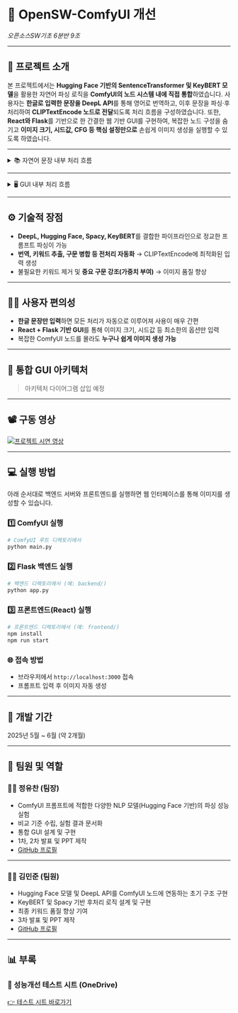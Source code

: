 
# 🚀 OpenSW-ComfyUI 개선  
*오픈소스SW기초 6분반 9조*

---

## 📝 프로젝트 소개

  본 프로젝트에서는 **Hugging Face 기반의 SentenceTransformer 및 KeyBERT 모델**을 활용한 자연어 파싱 로직을 **ComfyUI의 노드 시스템 내에 직접 통합**하였습니다. 사용자는 **한글로 입력한 문장을 DeepL API**를 통해 영어로 번역하고, 이후 문장을 파싱·후처리하여 **CLIPTextEncode 노드로 전달**되도록 처리 흐름을 구성하였습니다. 또한, **React와 Flask**를 기반으로 한 간결한 웹 기반 GUI를 구현하여, 복잡한 노드 구성을 숨기고 **이미지 크기, 시드값, CFG 등 핵심 설정만으로** 손쉽게 이미지 생성을 실행할 수 있도록 하였습니다.

---


<details>
<summary>📚 자연어 문장 내부 처리 흐름</summary>

  
본 프로젝트는 사용자가 입력한 한글 문장을 자동으로 번역하고, 파싱 및 후처리를 거쳐 CLIP 기반 텍스트 인코딩으로 연결한 후, 최종적으로 이미지를 생성하는 전체 파이프라인을 구성합니다. 각 단계는 다음과 같이 구성되어 있습니다:

1️⃣ **언어 감지 및 번역**  
- langdetect로 입력 언장의 언어를 판별  
- 한글인 경우 DeepL API를 사용해 자연스러운 영어 문장으로 자동 번역

2️⃣ **구문 파싱 및 키워드 추출**  
- KeyBERT + SentenceTransformer로 의미 있는 구문 후보 추출  
- cosine similarity 기반 중복 제거  
- Spacy + Matcher를 활용해 명사구, 인물 정보, 동명사 등을 추가 삽입

3️⃣ **구문 병합 및 강조 처리**  
- 연관된 구문 병합  
- `:1.3`, `:1.5` 형식으로 중요 구문 가중치 강조

4️⃣ **CLIP 텍스트 인코딩**  
- 키워드 시퀀스를 CLIPTextEncode 노드로 전달  
- `tokenize()` 및 `encode_from_tokens_scheduled()` 수행 → CONDITIONING 생성

5️⃣ **이미지 생성**  
- CONDITIONING을 기반으로 KSampler → VAEDecode를 통해 이미지 생성  
- 필요시 영역 설정/결합 등 조건 제어 가능

</details>

---

<details>
<summary>🖥️ GUI 내부 처리 흐름</summary>


  
본 GUI는 React + Flask 기반으로 작동하며, 사용자의 입력을 받아 텍스트 처리부터 이미지 생성까지 자동화된 워크플로우를 구성합니다.

1️⃣ **사용자 입력 (React UI)**  
- 프롬프트 문장 + 이미지 설정값 입력  
- `POST /generate`로 Flask에 요청

2️⃣ **백엔드 처리 (Flask)**  
- 입력 JSON을 ComfyUI의 `/prompt` API로 전달  
- Flask는 중계자 역할만 수행 (자연어 처리 X)

3️⃣ **이미지 생성 (ComfyUI 커스텀 노드)**  
- DeepL 번역 → Hugging Face 파싱 → Spacy 후처리 → CLIP 인코딩  
- KSampler + VAEDecode로 최종 이미지 생성

4️⃣ **응답 반환 및 출력**  
- 생성 이미지 경로 or base64를 React에 반환  
- React UI에서 이미지 표시

</details>

---

## ⚙️ 기술적 장점
- **DeepL, Hugging Face, Spacy, KeyBERT**를 결합한 파이프라인으로 정교한 프롬프트 파싱이 가능  
- **번역, 키워드 추출, 구문 병합 등 전처리 자동화** → CLIPTextEncode에 최적화된 입력 생성  
- 불필요한 키워드 제거 및 **중요 구문 강조(가중치 부여)** → 이미지 품질 향상

---

## 🧑‍💻 사용자 편의성
- **한글 문장만 입력**하면 모든 처리가 자동으로 이루어져 사용이 매우 간편  
- **React + Flask 기반 GUI**를 통해 이미지 크기, 시드값 등 최소한의 옵션만 입력  
- 복잡한 ComfyUI 노드를 몰라도 **누구나 쉽게 이미지 생성 가능**

---

## 🧱 통합 GUI 아키텍처
> 아키텍처 다이어그램 삽입 예정

---

## 📽️ 구동 영상

[![프로젝트 시연 영상](https://img.youtube.com/vi/jIUUPcVcwEo/0.jpg)](https://www.youtube.com/embed/jIUUPcVcwEo?si=ldfF0CRASY1bH_cQ)

<!-- 또는 HTML iframe 사용 시
<iframe width="560" height="315" src="https://www.youtube.com/embed/jIUUPcVcwEo?si=ldfF0CRASY1bH_cQ" title="YouTube video player" frameborder="0" allow="accelerometer; autoplay; clipboard-write; encrypted-media; gyroscope; picture-in-picture; web-share" referrerpolicy="strict-origin-when-cross-origin" allowfullscreen></iframe>
-->

---

## 💻 실행 방법

아래 순서대로 백엔드 서버와 프론트엔드를 실행하면 웹 인터페이스를 통해 이미지를 생성할 수 있습니다.

### 1️⃣ ComfyUI 실행
```bash
# ComfyUI 루트 디렉토리에서
python main.py
```

### 2️⃣ Flask 백엔드 실행
```bash
# 백엔드 디렉토리에서 (예: backend/)
python app.py
```

### 3️⃣ 프론트엔드(React) 실행
```bash
# 프론트엔드 디렉토리에서 (예: frontend/)
npm install
npm run start
```

### 🌐 접속 방법
- 브라우저에서 `http://localhost:3000` 접속  
- 프롬프트 입력 후 이미지 자동 생성

---

## 📅 개발 기간

2025년 5월 ~ 6월 (약 2개월)

---

## 👥 팀원 및 역할

### 🧑‍💼 정유찬 (팀장)  
- ComfyUI 프롬프트에 적합한 다양한 NLP 모델(Hugging Face 기반)의 파싱 성능 실험  
- 비교 기준 수립, 실험 결과 문서화  
- 통합 GUI 설계 및 구현  
- 1차, 2차 발표 및 PPT 제작  
- [GitHub 프로필](https://github.com/uchanni/OpenSW-ComfyUI-)

---

### 👨‍💻 김민준 (팀원)  
- Hugging Face 모델 및 DeepL API를 ComfyUI 노드에 연동하는 초기 구조 구현  
- KeyBERT 및 Spacy 기반 후처리 로직 설계 및 구현  
- 최종 키워드 품질 향상 기여  
- 3차 발표 및 PPT 제작  
- [GitHub 프로필](https://github.com/mjkim1128/OpenSW-ComfyUI-)

---

## 📊 부록

### 🔗 성능개선 테스트 시트 (OneDrive)  
[👉 테스트 시트 바로가기](https://o365sen-my.sharepoint.com/:x:/g/personal/lamborghiner_o365sen_net/EYObqDJVUp9LtYEW4XkPoPABKSqXfGhByycejAsxFGGPVw?e=MYqfCQ)
